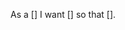 As a [] I want [] so that [].

<!--If this issue is not a user story, feel free to delete the default text-->
